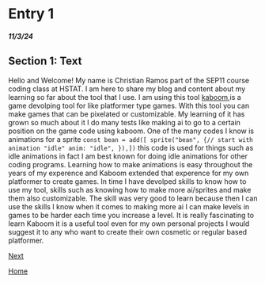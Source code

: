 # Entry 1
##### 11/3/24

## Section 1: Text
Hello and Welcome! My name is Christian Ramos part of the SEP11 course coding class at HSTAT. 
I am here to share my blog and content about my learning so far about the tool that I use.
I am using this tool [kaboom](https://kaboomjs.com/#sprite),is a game devolping tool for like platformer type games. With this tool you can make games that can be pixelated or 
 customizable. My learning of it has grown so much about it I do many tests like making ai to go to a certain position on the game code using kaboom.
One of the many codes I know is animations for a sprite ```const bean = add([ sprite("bean", {// start with animation "idle" anim: "idle", }),])``` this code is used for things such as 
idle animations in fact I am best known for doing idle animations for other coding programs.
Learning how to make animations is easy throughout the years of my experence and Kaboom extended that experence for my own platformer
to create games. In time I have devolped skills to know how to use my tool, skills such as knowing how to make more ai/sprites and make them also customizable.
The skill was very good to learn because then I can use the skills I know when it comes to making more ai I can make levels in games to be harder each time you increase a level.
It is really fascinating to learn Kaboom it is a useful tool even for my own personal projects I would suggest it to any who want to create their own cosmetic or regular based platformer.





[Next](entry02.md)

[Home](../README.md)
